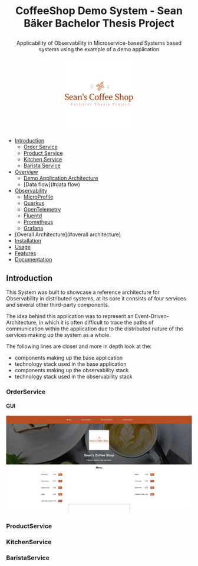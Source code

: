 # <p align=center> CoffeeShop Demo System - Sean Bäker Bachelor Thesis Project</p>
<p align = center>Applicability of Observability in Microservice-based Systems
based systems using the example of a demo application
</p>
<p align="center">
  <img src="orderservice/src/main/webui/coffeeshop-logo.png"/>
</p>

<!--TOC-->
* [Introduction](#introduction)
  * [Order Service](#orderservice)
  * [Product Service](#productservice)
  * [Kitchen Service](#kitchenservice)
  * [Barista Service](#baristaservice)
* [Overview](#overview)
  * [Demo Application Architecture](#architecture)
  * [Data flow](#data flow)
* [Observability](#observability)
  * [MicroProfile](#microprofile)
  * [Quarkus](#quarkus)
  * [OpenTelemetry](#opentelemetry)
  * [Fluentd](#fluentd)
  * [Prometheus](#prometheus)
  * [Grafana](#grafana)
* [Overall Architecture](#overall architecture)
* [Installation](#installation)
* [Usage](#usage)
* [Features](#features)
* [Documentation](#documentation)
<!--TOC-->

## Introduction
This System was built to showcase a reference architecture for Observability in distributed
systems, at its core it consists of four services and several other third-party components. 

The idea behind this application was to represent an Event-Driven-Architecture, in which it is often 
difficult to trace the paths of communication within the application due to the distributed nature of the services
making up the system as a whole. 

The following lines are closer and more in depth look at the: 
- components making up the base application
- technology stack used in the base application
- components making up the observability stack
- technology stack used in the observability stack

### OrderService

#### GUI
<p align="center">
  <img src="images/CoffeeShopFrontEnd.PNG"/>
</p>


### ProductService


### KitchenService


### BaristaService
